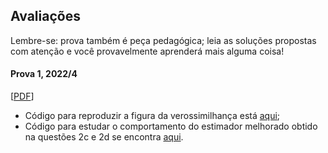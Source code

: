 ## Avaliações 

Lembre-se: prova também é peça pedagógica; leia as soluções propostas com atenção e você provavelmente aprenderá mais alguma coisa!


#### Prova 1, 2022/4

[[PDF](https://github.com/maxbiostat/Statistical_Inference_MSc/blob/main/provas/P1_InfEst_2022.pdf)]

- Código para reproduzir a figura da verossimilhança está [aqui](https://github.com/maxbiostat/Statistical_Inference_MSc/blob/main/codigo/uniform_lik_plot.r);
- Código para estudar o comportamento do estimador melhorado obtido na questões 2c e 2d se encontra [aqui](https://github.com/maxbiostat/Statistical_Inference_MSc/blob/main/codigo/CB_7.3.24_binomial_estimation.r). 

